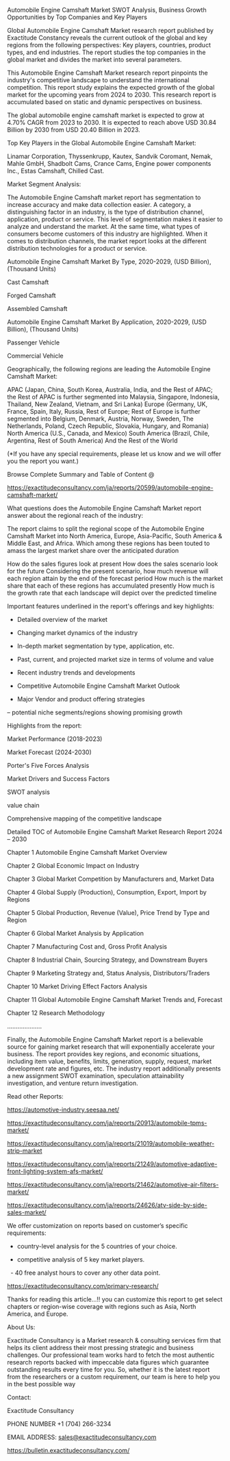 Automobile Engine Camshaft Market SWOT Analysis, Business Growth Opportunities by Top Companies and Key Players

Global Automobile Engine Camshaft Market research report published by Exactitude Constancy reveals the current outlook of the global and key regions from the following perspectives: Key players, countries, product types, and end industries. The report studies the top companies in the global market and divides the market into several parameters.

This Automobile Engine Camshaft Market research report pinpoints the industry's competitive landscape to understand the international competition. This report study explains the expected growth of the global market for the upcoming years from 2024 to 2030. This research report is accumulated based on static and dynamic perspectives on business.

The global automobile engine camshaft market is expected to grow at 4.70% CAGR from 2023 to 2030. It is expected to reach above USD 30.84 Billion by 2030 from USD 20.40 Billion in 2023.

Top Key Players in the Global Automobile Engine Camshaft Market:

Linamar Corporation, Thyssenkrupp, Kautex, Sandvik Coromant, Nemak, Mahle GmbH, Shadbolt Cams, Crance Cams, Engine power components Inc., Estas Camshaft, Chilled Cast.

Market Segment Analysis:

The Automobile Engine Camshaft market report has segmentation to increase accuracy and make data collection easier. A category, a distinguishing factor in an industry, is the type of distribution channel, application, product or service. This level of segmentation makes it easier to analyze and understand the market. At the same time, what types of consumers become customers of this industry are highlighted. When it comes to distribution channels, the market report looks at the different distribution technologies for a product or service.

Automobile Engine Camshaft Market By Type, 2020-2029, (USD Billion), (Thousand Units)

Cast Camshaft

Forged Camshaft

Assembled Camshaft

Automobile Engine Camshaft Market By Application, 2020-2029, (USD Billion), (Thousand Units)

Passenger Vehicle

Commercial Vehicle

Geographically, the following regions are leading the Automobile Engine Camshaft Market:

APAC (Japan, China, South Korea, Australia, India, and the Rest of APAC; the Rest of APAC is further segmented into Malaysia, Singapore, Indonesia, Thailand, New Zealand, Vietnam, and Sri Lanka)
Europe (Germany, UK, France, Spain, Italy, Russia, Rest of Europe; Rest of Europe is further segmented into Belgium, Denmark, Austria, Norway, Sweden, The Netherlands, Poland, Czech Republic, Slovakia, Hungary, and Romania)
North America (U.S., Canada, and Mexico)
South America (Brazil, Chile, Argentina, Rest of South America)
And the Rest of the World

(*If you have any special requirements, please let us know and we will offer you the report you want.)

Browse Complete Summary and Table of Content @

https://exactitudeconsultancy.com/ja/reports/20599/automobile-engine-camshaft-market/

What questions does the Automobile Engine Camshaft Market report answer about the regional reach of the industry:

The report claims to split the regional scope of the Automobile Engine Camshaft Market into North America, Europe, Asia-Pacific, South America & Middle East, and Africa. Which among these regions has been touted to amass the largest market share over the anticipated duration

How do the sales figures look at present How does the sales scenario look for the future
Considering the present scenario, how much revenue will each region attain by the end of the forecast period
How much is the market share that each of these regions has accumulated presently
How much is the growth rate that each landscape will depict over the predicted timeline

Important features underlined in the report's offerings and key highlights:

- Detailed overview of the market

- Changing market dynamics of the industry

- In-depth market segmentation by type, application, etc.

- Past, current, and projected market size in terms of volume and value

- Recent industry trends and developments

- Competitive Automobile Engine Camshaft Market Outlook

- Major Vendor and product offering strategies

– potential niche segments/regions showing promising growth

Highlights from the report:

Market Performance (2018-2023)

Market Forecast (2024-2030)

Porter's Five Forces Analysis

Market Drivers and Success Factors

SWOT analysis

value chain

Comprehensive mapping of the competitive landscape

Detailed TOC of Automobile Engine Camshaft Market Research Report 2024 – 2030

Chapter 1 Automobile Engine Camshaft Market Overview

Chapter 2 Global Economic Impact on Industry

Chapter 3 Global Market Competition by Manufacturers and, Market Data

Chapter 4 Global Supply (Production), Consumption, Export, Import by Regions

Chapter 5 Global Production, Revenue (Value), Price Trend by Type and Region

Chapter 6 Global Market Analysis by Application

Chapter 7 Manufacturing Cost and, Gross Profit Analysis

Chapter 8 Industrial Chain, Sourcing Strategy, and Downstream Buyers

Chapter 9 Marketing Strategy and, Status Analysis, Distributors/Traders

Chapter 10 Market Driving Effect Factors Analysis

Chapter 11 Global Automobile Engine Camshaft Market Trends and, Forecast

Chapter 12 Research Methodology

………………..

Finally, the Automobile Engine Camshaft Market report is a believable source for gaining market research that will exponentially accelerate your business. The report provides key regions, and economic situations, including item value, benefits, limits, generation, supply, request, market development rate and figures, etc. The industry report additionally presents a new assignment SWOT examination, speculation attainability investigation, and venture return investigation.

Read other Reports:

https://automotive-industry.seesaa.net/

https://exactitudeconsultancy.com/ja/reports/20913/automobile-tpms-market/

https://exactitudeconsultancy.com/ja/reports/21019/automobile-weather-strip-market

https://exactitudeconsultancy.com/ja/reports/21249/automotive-adaptive-front-lighting-system-afs-market/

https://exactitudeconsultancy.com/ja/reports/21462/automotive-air-filters-market/

https://exactitudeconsultancy.com/ja/reports/24626/atv-side-by-side-sales-market/

We offer customization on reports based on customer’s specific requirements:

- country-level analysis for the 5 countries of your choice.

- competitive analysis of 5 key market players.

  - 40 free analyst hours to cover any other data point.

https://exactitudeconsultancy.com/primary-research/

Thanks for reading this article...!! you can customize this report to get select chapters or region-wise coverage with regions such as Asia, North America, and Europe.

About Us:

Exactitude Consultancy is a Market research & consulting services firm that helps its client address their most pressing strategic and business challenges. Our professional team works hard to fetch the most authentic research reports backed with impeccable data figures which guarantee outstanding results every time for you. So, whether it is the latest report from the researchers or a custom requirement, our team is here to help you in the best possible way

Contact:

Exactitude Consultancy

PHONE NUMBER +1 (704) 266-3234

EMAIL ADDRESS: sales@exactitudeconsultancy.com

https://bulletin.exactitudeconsultancy.com/
